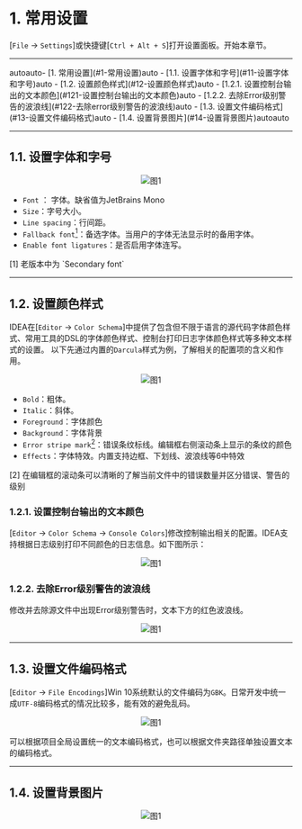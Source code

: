 # 1. 常用设置

[`File` -> `Settings`]或快捷键[`Ctrl + Alt + S`]打开设置面板。开始本章节。

---


<!-- TOC -->autoauto- [1. 常用设置](#1-常用设置)auto    - [1.1. 设置字体和字号](#11-设置字体和字号)auto    - [1.2. 设置颜色样式](#12-设置颜色样式)auto        - [1.2.1. 设置控制台输出的文本颜色](#121-设置控制台输出的文本颜色)auto        - [1.2.2. 去除Error级别警告的波浪线](#122-去除error级别警告的波浪线)auto    - [1.3. 设置文件编码格式](#13-设置文件编码格式)auto    - [1.4. 设置背景图片](#14-设置背景图片)autoauto<!-- /TOC -->

----

## 1.1. 设置字体和字号

<div align="center"><img src="./images/301/1.png" alt="图1"/></div>

 * `Font` ： 字体。缺省值为JetBrains Mono
 * `Size`：字号大小。
 * `Line spacing`：行间距。
 * `Fallback font`[<sup>1</sup>](#refer-anchar-1)：备选字体。当用户的字体无法显示时的备用字体。
 * `Enable font ligatures`：是否启用字体连写。

<div id="refer-anchar-1"></div>
[1] 老版本中为 `Secondary font`

----
## 1.2. 设置颜色样式

IDEA在[`Editor` -> `Color Schema`]中提供了包含但不限于语言的源代码字体颜色样式、常用工具的DSL的字体颜色样式、控制台打印日志字体颜色样式等多种文本样式的设置。
以下先通过内置的`Darcula`样式为例，了解相关的配置项的含义和作用。

<div align="center"><img src="./images/301/3.png" alt="图1"/></div>

 * `Bold`：粗体。
 * `Italic`：斜体。
 * `Foreground`：字体颜色
 * `Background`：字体背景
 * `Error stripe mark`[<sup>2</sup>](#refer-anchar-2)：错误条纹标线。编辑框右侧滚动条上显示的条纹的颜色
 * `Effects`：字体特效。内置支持边框、下划线、波浪线等6中特效

<div id="refer-anchar-2"></div>
[2] 在编辑框的滚动条可以清晰的了解当前文件中的错误数量并区分错误、警告的级别

### 1.2.1. 设置控制台输出的文本颜色

[`Editor` -> `Color Schema` -> `Console Colors`]修改控制输出相关的配置。IDEA支持根据日志级别打印不同颜色的日志信息。如下图所示：
<div align="center"><img src="./images/301/2.png" alt="图1"/></div>

### 1.2.2. 去除Error级别警告的波浪线

修改并去除源文件中出现Error级别警告时，文本下方的红色波浪线。
<div align="center"><img src="./images/301/4.png" alt="图1"/></div>

----
## 1.3. 设置文件编码格式

[`Editor` -> `File Encodings`]Win 10系统默认的文件编码为`GBK`。日常开发中统一成`UTF-8`编码格式的情况比较多，能有效的避免乱码。

<div align="center"><img src="./images/301/5.png" alt="图1"/></div>

可以根据项目全局设置统一的文本编码格式，也可以根据文件夹路径单独设置文本的编码格式。



---
## 1.4. 设置背景图片

<div align="center"><img src="./images/301/6.png" alt="图1"/></div>